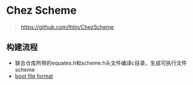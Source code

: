 # Chez Scheme

> https://github.com/lhtin/ChezScheme

## 构建流程

- 联合仓库所带的equates.h和scheme.h头文件编译c目录，生成可执行文件scheme
- [boot file format](./boot-file-format.md)